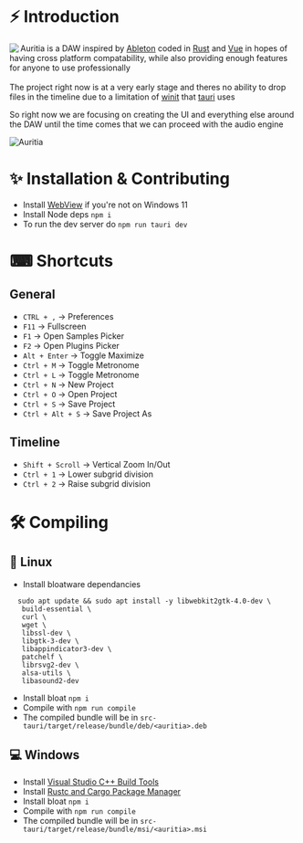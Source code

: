 

# ⚡ Introduction
<img align="left" src="https://media.discordapp.net/attachments/915542222680764426/916035335702585374/unknown.png?width=256&height=256">

Auritia is a DAW inspired by [Ableton](https://ableton.com/) coded in [Rust](https://www.rust-lang.org/) and [Vue](https://vuejs.org/) in hopes of having cross platform compatability, while also providing enough features for anyone to use professionally
<br>
<br>
The project right now is at a very early stage and theres no ability to drop files in the timeline due to a limitation of [winit](https://github.com/rust-windowing/winit) that [tauri](https://tauri.studio/) uses

So right now we are focusing on creating the UI and everything else around the DAW until the time comes that we can proceed with the audio engine

![Auritia](https://cdn.discordapp.com/attachments/911762334979084368/914499510741381130/unknown.png)

# ✨ Installation & Contributing

- Install [WebView](https://msedge.sf.dl.delivery.mp.microsoft.com/filestreamingservice/files/b97b52c3-9a66-419c-9ef0-90e3a3f72c5c/MicrosoftEdgeWebview2Setup.exe) if you're not on Windows 11
- Install Node deps `npm i`
- To run the dev server do `npm run tauri dev`

# ⌨ Shortcuts

## General

- `CTRL + ,` -> Preferences
- `F11` -> Fullscreen
- `F1` -> Open Samples Picker
- `F2` -> Open Plugins Picker
- `Alt + Enter` -> Toggle Maximize
- `Ctrl + M` -> Toggle Metronome
- `Ctrl + L` -> Toggle Metronome
- `Ctrl + N` -> New Project
- `Ctrl + O` -> Open Project
- `Ctrl + S` -> Save Project
- `Ctrl + Alt + S` -> Save Project As

## Timeline

- `Shift + Scroll` -> Vertical Zoom In/Out
- `Ctrl + 1` -> Lower subgrid division
- `Ctrl + 2` -> Raise subgrid division

# 🛠 Compiling

## 🐧 Linux

- Install bloatware dependancies

```
  sudo apt update && sudo apt install -y libwebkit2gtk-4.0-dev \
   build-essential \
   curl \
   wget \
   libssl-dev \
   libgtk-3-dev \
   libappindicator3-dev \
   patchelf \
   librsvg2-dev \
   alsa-utils \
   libasound2-dev
```

- Install bloat `npm i`
- Compile with `npm run compile`
- The compiled bundle will be in `src-tauri/target/release/bundle/deb/<auritia>.deb`

## 💻 Windows

- Install [Visual Studio C++ Build Tools](https://visualstudio.microsoft.com/visual-cpp-build-tools/)
- Install [Rustc and Cargo Package Manager](https://win.rustup.rs/x86_64)
- Install bloat `npm i`
- Compile with `npm run compile`
- The compiled bundle will be in `src-tauri/target/release/bundle/msi/<auritia>.msi`
